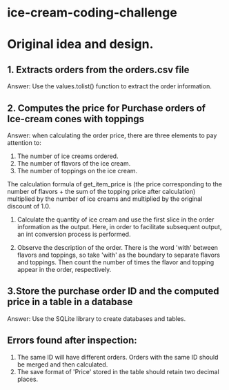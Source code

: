 # ice-cream-coding-challenge

# Original idea and design.
## 1. Extracts orders from the orders.csv file

Answer: Use the values.tolist() function to extract the order information.

## 2. Computes the price for Purchase orders of Ice-cream cones with toppings

Answer: when calculating the order price, there are three elements to pay attention to:
1) The number of ice creams ordered.
2) The number of flavors of the ice cream.
3) The number of toppings on the ice cream.

The calculation formula of get_item_price is (the price corresponding to the number of flavors + the sum of the topping price after calculation) multiplied by the number of ice creams and multiplied by the original discount of 1.0.


1. Calculate the quantity of ice cream and use the first slice in the order information as the output. Here, in order to facilitate subsequent output, an int conversion process is performed.

2. Observe the description of the order.
There is the word 'with' between flavors and toppings, so take 'with' as the boundary to separate flavors and toppings.
Then count the number of times the flavor and topping appear in the order, respectively.


## 3.Store the purchase order ID and the computed price in a table in a database

Answer: Use the SQLite library to create databases and tables.


## Errors found after inspection:

1. The same ID will have different orders. Orders with the same ID should be merged and then calculated.
2. The save format of 'Price' stored in the table should retain two decimal places.
